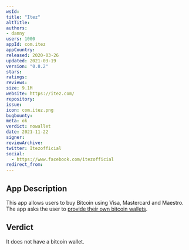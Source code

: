 ```yaml
---
wsId: 
title: "Itez"
altTitle: 
authors:
- danny
users: 1000
appId: com.itez
appCountry: 
released: 2020-03-26
updated: 2021-03-19
version: "0.8.2"
stars: 
ratings: 
reviews: 
size: 9.1M
website: https://itez.com/
repository: 
issue: 
icon: com.itez.png
bugbounty: 
meta: ok
verdict: nowallet
date: 2021-11-22
signer: 
reviewArchive:
twitter: Itezofficial
social:
  - https://www.facebook.com/itezofficial
redirect_from:
---
```


## App Description

This app allows users to buy Bitcoin using Visa, Mastercard and Maestro. The app asks the user to [provide their own bitcoin wallets](https://twitter.com/BitcoinWalletz/status/1459093498544623617).

## Verdict

It does not have a bitcoin wallet.
